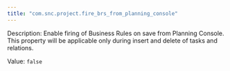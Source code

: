 ```yaml
---
title: "com.snc.project.fire_brs_from_planning_console"
---
```


Description: Enable firing of Business Rules on save from Planning Console. This property will be applicable only during insert and delete of tasks and relations.

Value: `false`